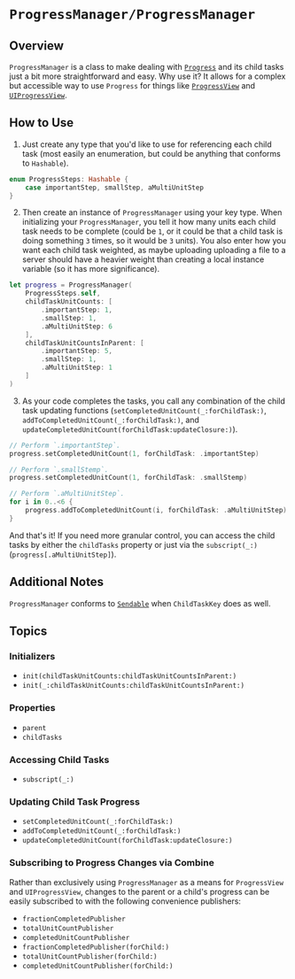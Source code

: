 # ``ProgressManager/ProgressManager``

## Overview

`ProgressManager` is a class to make dealing with [`Progress`](https://developer.apple.com/documentation/foundation/progress) and its child tasks just a bit more straightforward and easy. Why use it? It allows for a complex but accessible way to use `Progress` for things like [`ProgressView`](https://developer.apple.com/documentation/swiftui/progressview) and [`UIProgressView`](https://developer.apple.com/documentation/uikit/uiprogressview).

## How to Use

1. Just create any type that you'd like to use for referencing each child task (most easily an enumeration, but could be anything that conforms to `Hashable`).

```swift
enum ProgressSteps: Hashable {
    case importantStep, smallStep, aMultiUnitStep
}
```

2. Then create an instance of `ProgressManager` using your key type. When initializing your `ProgressManager`, you tell it how many units each child task needs to be complete (could be `1`, or it could be that a child task is doing something `3` times, so it would be `3` units). You also enter how you want each child task weighted, as maybe uploading uploading a file to a server should have a heavier weight than creating a local instance variable (so it has more significance).

```swift
let progress = ProgressManager(
    ProgressSteps.self,
    childTaskUnitCounts: [
        .importantStep: 1,
        .smallStep: 1,
        .aMultiUnitStep: 6
    ],
    childTaskUnitCountsInParent: [
        .importantStep: 5,
        .smallStep: 1,
        .aMultiUnitStep: 1
    ]
)
```

3. As your code completes the tasks, you call any combination of the child task updating functions (``setCompletedUnitCount(_:forChildTask:)``, ``addToCompletedUnitCount(_:forChildTask:)``, and ``updateCompletedUnitCount(forChildTask:updateClosure:)``).

```swift
// Perform `.importantStep`.
progress.setCompletedUnitCount(1, forChildTask: .importantStep)

// Perform `.smallStemp`.
progress.setCompletedUnitCount(1, forChildTask: .smallStemp)

// Perform `.aMultiUnitStep`.
for i in 0..<6 {
    progress.addToCompletedUnitCount(i, forChildTask: .aMultiUnitStep)
}
```

And that's it! If you need more granular control, you can access the child tasks by either the ``childTasks`` property or just via the ``subscript(_:)`` (`progress[.aMultiUnitStep]`).

## Additional Notes

`ProgressManager` conforms to [`Sendable`](https://developer.apple.com/documentation/swift/sendable) when `ChildTaskKey` does as well.

## Topics

### Initializers

- ``init(childTaskUnitCounts:childTaskUnitCountsInParent:)``
- ``init(_:childTaskUnitCounts:childTaskUnitCountsInParent:)``

### Properties

- ``parent``
- ``childTasks``

### Accessing Child Tasks

- ``subscript(_:)``

### Updating Child Task Progress

- ``setCompletedUnitCount(_:forChildTask:)``
- ``addToCompletedUnitCount(_:forChildTask:)``
- ``updateCompletedUnitCount(forChildTask:updateClosure:)``

### Subscribing to Progress Changes via Combine

Rather than exclusively using `ProgressManager` as a means for `ProgressView` and `UIProgressView`, changes to the parent or a child's progress can be easily subscribed to with the following convenience publishers:

- ``fractionCompletedPublisher``
- ``totalUnitCountPublisher``
- ``completedUnitCountPublisher``
- ``fractionCompletedPublisher(forChild:)``
- ``totalUnitCountPublisher(forChild:)``
- ``completedUnitCountPublisher(forChild:)``
